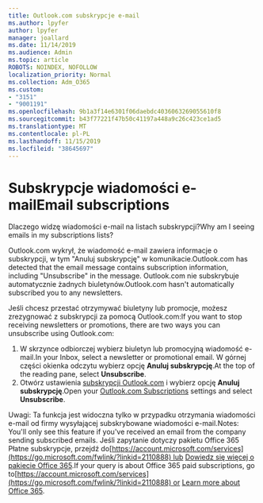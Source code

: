 ```yaml
---
title: Outlook.com subskrypcje e-mail
ms.author: lpyfer
author: lpyfer
manager: joallard
ms.date: 11/14/2019
ms.audience: Admin
ms.topic: article
ROBOTS: NOINDEX, NOFOLLOW
localization_priority: Normal
ms.collection: Adm_O365
ms.custom:
- "3151"
- "9001191"
ms.openlocfilehash: 9b1a3f14e6301f06daebdc4036063269055610f8
ms.sourcegitcommit: b43f77221f47b50c41197a448a9c26c423ce1ad5
ms.translationtype: MT
ms.contentlocale: pl-PL
ms.lasthandoff: 11/15/2019
ms.locfileid: "38645697"
---
```

# <a name="email-subscriptions"></a><span data-ttu-id="377d1-102">Subskrypcje wiadomości e-mail</span><span class="sxs-lookup"><span data-stu-id="377d1-102">Email subscriptions</span></span>

<span data-ttu-id="377d1-103">Dlaczego widzę wiadomości e-mail na listach subskrypcji?</span><span class="sxs-lookup"><span data-stu-id="377d1-103">Why am I seeing emails in my subscriptions lists?</span></span>

<span data-ttu-id="377d1-104">Outlook.com wykrył, że wiadomość e-mail zawiera informacje o subskrypcji, w tym "Anuluj subskrypcję" w komunikacie.</span><span class="sxs-lookup"><span data-stu-id="377d1-104">Outlook.com has detected that the email message contains subscription information, including "Unsubscribe" in the message.</span></span> <span data-ttu-id="377d1-105">Outlook.com nie subskrybuje automatycznie żadnych biuletynów.</span><span class="sxs-lookup"><span data-stu-id="377d1-105">Outlook.com hasn't automatically subscribed you to any newsletters.</span></span>

<span data-ttu-id="377d1-106">Jeśli chcesz przestać otrzymywać biuletyny lub promocje, możesz zrezygnować z subskrypcji za pomocą Outlook.com:</span><span class="sxs-lookup"><span data-stu-id="377d1-106">If you want to stop receiving newsletters or promotions, there are two ways you can unsubscribe using Outlook.com:</span></span>
1. <span data-ttu-id="377d1-107">W skrzynce odbiorczej wybierz biuletyn lub promocyjną wiadomość e-mail.</span><span class="sxs-lookup"><span data-stu-id="377d1-107">In your Inbox, select a newsletter or promotional email.</span></span> <span data-ttu-id="377d1-108">W górnej części okienka odczytu wybierz opcję **Anuluj subskrypcję**.</span><span class="sxs-lookup"><span data-stu-id="377d1-108">At the top of the reading pane, select **Unsubscribe**.</span></span>
2. <span data-ttu-id="377d1-109">Otwórz ustawienia [subskrypcji Outlook.com](https://go.microsoft.com/fwlink/?linkid=2110887) i wybierz opcję **Anuluj subskrypcję**.</span><span class="sxs-lookup"><span data-stu-id="377d1-109">Open your [Outlook.com Subscriptions](https://go.microsoft.com/fwlink/?linkid=2110887) settings and select **Unsubscribe**.</span></span>

<span data-ttu-id="377d1-110">Uwagi: Ta funkcja jest widoczna tylko w przypadku otrzymania wiadomości e-mail od firmy wysyłającej subskrybowane wiadomości e-mail.</span><span class="sxs-lookup"><span data-stu-id="377d1-110">Notes: You'll only see this feature if you've received an email from the company sending subscribed emails.</span></span>
<span data-ttu-id="377d1-111">Jeśli zapytanie dotyczy pakietu Office 365 Płatne subskrypcje, przejdź do[https://account.microsoft.com/services](https://go.microsoft.com/fwlink/?linkid=2110888) lub [Dowiedz się więcej o pakiecie Office 365](https://products.office.com/compare-all-microsoft-office-products?tab=1&WT.mc_id=PROD_OL-Web_Support_O365NewValue_Upgrade).</span><span class="sxs-lookup"><span data-stu-id="377d1-111">If your query is about Office 365 paid subscriptions, go to[https://account.microsoft.com/services](https://go.microsoft.com/fwlink/?linkid=2110888) or [Learn more about Office 365](https://products.office.com/compare-all-microsoft-office-products?tab=1&WT.mc_id=PROD_OL-Web_Support_O365NewValue_Upgrade).</span></span>
  